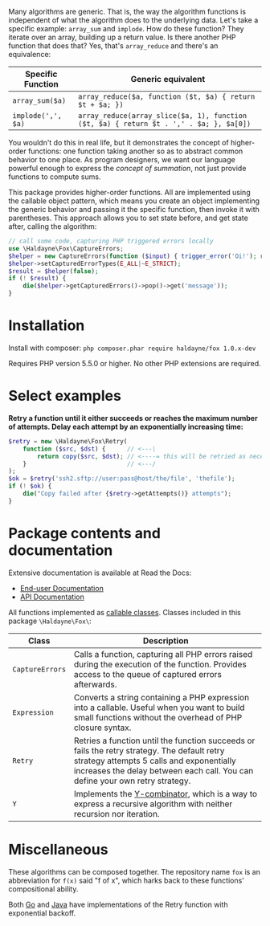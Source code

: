 
Many algorithms are generic. That is, the way the algorithm functions is
independent of what the algorithm does to the underlying data. Let's take a
specific example: `array_sum` and `implode`.  How do these function?  They
iterate over an array, building up a return value.  Is there another PHP
function that does that?  Yes, that's `array_reduce` and there's an
equivalence:

| Specific Function | Generic equivalent |
| ----------------- | ------------------ |
| `array_sum($a)` | `array_reduce($a, function ($t, $a) { return $t + $a; })` |
| `implode(',', $a)` | `array_reduce(array_slice($a, 1), function ($t, $a) { return $t . ',' . $a; }, $a[0])` |

You wouldn't do this in real life, but it demonstrates the concept of higher-
order functions: one function taking another so as to abstract common behavior
to one place.  As program designers, we want our language powerful enough to
express the *concept of summation*, not just provide functions to compute sums.

This package provides higher-order functions. All are implemented using the
callable object pattern, which means you create an object implementing the
generic behavior and passing it the specific function, then invoke it with
parentheses. This approach allows you to set state before, and get state after,
calling the algorithm:

```php
// call some code, capturing PHP triggered errors locally
use \Haldayne\Fox\CaptureErrors;
$helper = new CaptureErrors(function ($input) { trigger_error('Oi!'); return $input; });
$helper->setCapturedErrorTypes(E_ALL|~E_STRICT);
$result = $helper(false);
if (! $result) {
    die($helper->getCapturedErrors()->pop()->get('message'));
}
```


# Installation

Install with composer: `php composer.phar require haldayne/fox 1.0.x-dev`

Requires PHP version 5.5.0 or higher.  No other PHP extensions are required.


# Select examples

**Retry a function until it either succeeds or reaches the maximum number of
attempts. Delay each attempt by an exponentially increasing time:**

```php
$retry = new \Haldayne\Fox\Retry(
    function ($src, $dst) {      // <---\
        return copy($src, $dst); // <----= this will be retried as necessary
    }                            // <---/
);
$ok = $retry('ssh2.sftp://user:pass@host/the/file', 'thefile');
if (! $ok) {
    die("Copy failed after {$retry->getAttempts()} attempts");
}
```


# Package contents and documentation

Extensive documentation is available at Read the Docs:

* [End-user Documentation][pack1]
* [API Documentation][pack2]

All functions implemented as [callable classes][pack3]. Classes included in
this package `\Haldayne\Fox\`:

| Class | Description |
|-------|-------------|
| `CaptureErrors` | Calls a function, capturing all PHP errors raised during the execution of the function. Provides access to the queue of captured errors afterwards. |
| `Expression` | Converts a string containing a PHP expression into a callable. Useful when you want to build small functions without the overhead of PHP closure syntax. |
| `Retry` | Retries a function until the function succeeds or fails the retry strategy. The default retry strategy attempts 5 calls and exponentially increases the delay between each call. You can define your own retry strategy. |
| `Y` | Implements the [Y-combinator][pack4], which is a way to express a recursive algorithm with neither recursion nor iteration. |

[pack1]: http://haldayne-docs.rtfd.org/
[pack2]: http://haldayne.github.io/documentation/api/
[pack3]: http://php.net/manual/en/language.oop5.magic.php#object.invoke 
[pack4]: http://matt.might.net/articles/implementation-of-recursive-fixed-point-y-combinator-in-javascript-for-memoization/


# Miscellaneous

These algorithms can be composed together. The repository name `fox` is an
abbreviation for `f(x)` said "f of x", which harks back to these functions'
compositional ability.

Both [Go][misc1] and [Java][misc2] have implementations of the Retry function
with exponential backoff.

[misc1]: https://github.com/cenkalti/backoff
[misc2]: https://github.com/google/google-http-java-client
